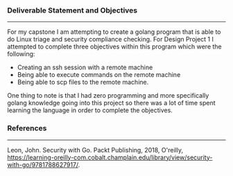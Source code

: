### Deliverable Statement and Objectives
---
For my capstone I am attempting to create a golang program that is able to do Linux triage and security compliance checking. For Design Project 1 I attempted to complete three objectives within this program which were the following:
* Creating an ssh session with a remote machine 
* Being able to execute commands on the remote machine
* Being able to scp files to the remote machine. 

One thing to note is that I had zero programming and more specifically golang knowledge going into this project so there was a lot of time spent learning the language in order to 
complete the objectives. 

### References
---
Leon, John. Security with Go. Packt Publishing, 2018, O'reilly, https://learning-oreilly-com.cobalt.champlain.edu/library/view/security-with-go/9781788627917/. 
